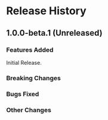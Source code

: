 # Release History

## 1.0.0-beta.1 (Unreleased)

### Features Added

Initial Release.

### Breaking Changes

### Bugs Fixed

### Other Changes
